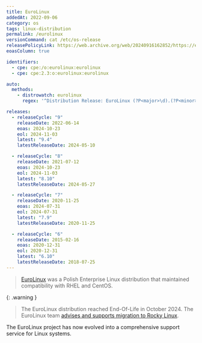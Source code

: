 ```yaml
---
title: EuroLinux
addedAt: 2022-09-06
category: os
tags: linux-distribution
permalink: /eurolinux
versionCommand: cat /etc/os-release
releasePolicyLink: https://web.archive.org/web/20240916162852/https://euro-linux.com/en/software/eurolinux/specification/
eoasColumn: true

identifiers:
  - cpe: cpe:/o:eurolinux:eurolinux
  - cpe: cpe:2.3:o:eurolinux:eurolinux

auto:
  methods:
    - distrowatch: eurolinux
      regex: '^Distribution Release: EuroLinux (?P<major>\d).(?P<minor>\d)$'

releases:
  - releaseCycle: "9"
    releaseDate: 2022-06-14
    eoas: 2024-10-23
    eol: 2024-11-03
    latest: "9.4"
    latestReleaseDate: 2024-05-10

  - releaseCycle: "8"
    releaseDate: 2021-07-12
    eoas: 2024-10-23
    eol: 2024-11-03
    latest: "8.10"
    latestReleaseDate: 2024-05-27

  - releaseCycle: "7"
    releaseDate: 2020-11-25
    eoas: 2024-07-31
    eol: 2024-07-31
    latest: "7.9"
    latestReleaseDate: 2020-11-25

  - releaseCycle: "6"
    releaseDate: 2015-02-16
    eoas: 2020-12-31
    eol: 2020-12-31
    latest: "6.10"
    latestReleaseDate: 2018-07-25
---
```


> [EuroLinux](https://euro-linux.com) was a Polish Enterprise Linux distribution
> that maintained compatibility with RHEL and CentOS.

{: .warning }

> The EuroLinux distribution reached End-Of-Life in October 2024. The EuroLinux team
> [advises and supports migration to Rocky Linux](https://docs.euro-linux.com/HowTo/migrate_to_rocky_linux/).

The EuroLinux project has now evolved into a comprehensive support service for Linux systems.
